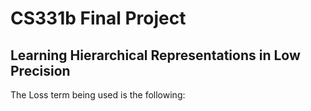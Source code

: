 # CS331b Final Project
## Learning Hierarchical Representations in Low Precision


The Loss term being used is the following:
